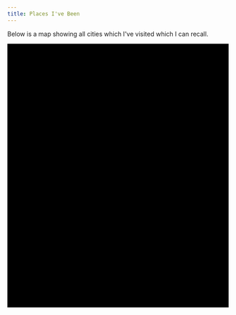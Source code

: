 ```yaml
---
title: Places I've Been
---
```


<script src="http://cdnjs.cloudflare.com/ajax/libs/jquery/2.1.1/jquery.min.js"></script>
<script src="http://www.openlayers.org/api/OpenLayers.js"></script>

<script id="locations" type="text/xml">
  <locations>
    <location longitude="-80.6695" latitude="41.0821" name="Youngstown" />
    <location longitude="-79.9963" latitude="40.4288" name="Pittsburgh" />
    <location longitude="-81.6940" latitude="41.4944" name="Cleveland" />
    <location longitude="-82.8191" latitude="41.6437" name="Put-In Bay" />
    <location longitude="-83.0051" latitude="39.9650" name="Columbus" />
    <location longitude="-73.9958" latitude="40.7189" name="New York City" />
    <location longitude="-71.0795" latitude="42.3526" name="Boston" />
    <location longitude="-77.0336" latitude="38.8917" name="Washington D.C." />
    <location longitude="-78.6909" latitude="35.7923" name="Raleigh" />
    <location longitude="-122.4660" latitude="37.7504" name="San Francisco" />
    <location longitude="-87.6833" latitude="41.8373" name="Chicago" />
    <location longitude="10.4102" latitude="53.2489" name="Lueneburg" />
    <location longitude="9.9973" latitude="53.5498" name="Hamburg" />
    <location longitude="13.3985" latitude="52.5182" name="Berlin" />
    <location longitude="8.6831" latitude="50.1102" name="Frankfurt am Main" />
    <location longitude="12.5512" latitude="55.6918" name="Koebenhavn" />
    <location longitude="13.2018" latitude="55.7090" name="Lund" />
    <location longitude="11.9514" latitude="57.7140" name="Goeteborg" />
    <location longitude="18.0665" latitude="59.3160" name="Stockholm" />
    <location longitude="6.9695" latitude="50.9410" name="Koeln" />
    <location longitude="8.8007" latitude="53.0750" name="Bremen" />
    <location longitude="10.4360" latitude="51.9153" name="Goslar" />
    <location longitude="9.7408" latitude="52.3695" name="Hannover" />
    <location longitude="10.6853" latitude="53.8645" name="Luebeck" />
    <location longitude="10.0761" latitude="52.6196" name="Celle" />
    <location longitude="9.4755" latitude="53.5933" name="Stade" />
    <location longitude="10.4889" latitude="53.1398" name="Bienenbuettel" />
    <location longitude="10.5594" latitude="52.9652" name="Uelzen" />
    <location longitude="10.5125" latitude="52.2650" name="Braunschweig" />
    <home longitude="13.7406" latitude="51.0509" name="Dresden" />
    <location longitude="12.38154" latitude="51.33865" name="Leipzig" />
    <location longitude="9.1952" latitude="48.7941" name="Stuttgart" />
    <location longitude="7.4674" latitude="51.5134" name="Dortmund" />
  </locations>
</script>

<script type="text/javascript" src="/js/places.js"></script>

<p>
  Below is a map showing all cities which I've visited which I can recall.
</p>
<div id="mapdiv" style="width: 100%; height: 600px; background-color: black;"></div>
